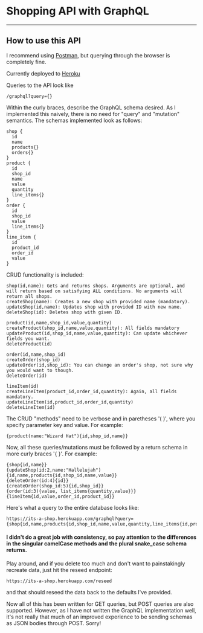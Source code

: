 # Shopping API with GraphQL

----
## How to use this API
I recommend using [Postman](https://www.getpostman.com/), but querying through the browser is completely fine.

Currently deployed to [Heroku](https://its-a-shop.herokuapp.com)

Queries to the API look like
   
```
/graphql?query={}
```
Within the curly braces, describe the GraphQL schema desired. As I implemented this naively, there is no need for "query" and "mutation" semantics. The schemas implemented look as follows:

```
shop {
  id
  name
  products{}
  orders{}
}
product {
  id
  shop_id
  name
  value
  quantity
  line_items{}
}
order {
  id
  shop_id
  value
  line_items{}
}
line_item {
  id
  product_id
  order_id
  value
}
```
CRUD functionality is included:
```
shop(id,name): Gets and returns shops. Arguments are optional, and will return based on satisfying ALL conditions. No arguments will return all shops.
createShop(name): Creates a new shop with provided name (mandatory).
updateShop(id,name): Updates shop with provided ID with new name.
deleteShop(id): Deletes shop with given ID.

product(id,name,shop_id,value,quantity)
createProduct(shop_id,name,value,quantity): All fields mandatory
updateProduct(id,shop_id,name,value,quantity): Can update whichever fields you want.
deleteProduct(id)

order(id,name,shop_id)
createOrder(shop_id)
updateOrder(id,shop_id): You can change an order's shop, not sure why you would want to though.
deleteOrder(id)

lineItem(id)
createLineItem(product_id,order_id,quantity): Again, all fields mandatory.
updateLineItem(id,product_id,order_id,quantity)
deleteLineItem(id)
```
The CRUD "methods" need to be verbose and in paretheses '( )', where you specify parameter key and value. For example:
```
{product(name:"Wizard Hat"){id,shop_id,name}}
```
Now, all these queries/mutations must be followed by a return schema in more curly braces '{ }'. For example:
```
{shop{id,name}}
{updateShop(id:2,name:"Hallelujah"){id,name,products{id,shop_id,name,value}}
{deleteOrder(id:4){id}}
{createOrder(shop_id:5){id,shop_id}}
{order(id:3){value, list_items{quantity,value}}}
{lineItem{id,value,order_id,product_id}}
```
Here's what a query to the entire database looks like:
```
https://its-a-shop.herokuapp.com/graphql?query={shop{id,name,products{id,shop_id,name,value,quantity,line_items{id,product_id,order_id,quantity}}orders{id,value,line_items{id,product_id,order_id,value}}}}
```
#### I didn't do a great job with consistency, so pay attention to the differences in the **singular camelCase methods** and the **plural snake_case schema returns**.

Play around, and if you delete too much and don't want to painstakingly recreate data, just hit the reseed endpoint:
```
https://its-a-shop.herokuapp.com/reseed
```
and that should reseed the data back to the defaults I've provided.

Now all of this has been written for GET queries, but POST queries are also supported. However, as I have not written the GraphQL implementation well, it's not really that much of an improved experience to be sending schemas as JSON bodies through POST. Sorry!
